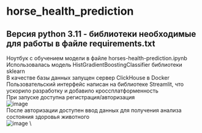 # horse_health_prediction
## Версия python 3.11 - библиотеки необходимые для работы в файле requirements.txt
Ноутбук с обучением модели в файле horses-health-prediction.ipynb \
Использовалась модель HistGradientBoostingClassifier библиотеки sklearn \
В качестве базы данных запущен сервер ClickHouse в Docker \
Пользовательский интерфейс написан на библиотеке Streamlit, что ускорило разработку и добавило кроссплатформенность \
При запуске доступна регистрация/авторизация \
![image](https://github.com/user-attachments/assets/348363f1-36e2-4351-bdb0-1ee769795979) \
После авторизации доступен ввод данных для получения анализа состояния здоровья животного \
![image](https://github.com/user-attachments/assets/8b48a28f-5a81-4713-b567-ae7b95d4393b) \

